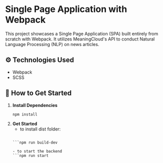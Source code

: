 # Single Page Application with Webpack

This project showcases a Single Page Application (SPA) built entirely from scratch with Webpack. It utilizes MeaningCloud's API to conduct Natural Language Processing (NLP) on news articles.

## ⚙️ Technologies Used
- Webpack
- SCSS

## 🚀 How to Get Started

1. **Install Dependencies**
   ```bash
   npm install
2. **Get Started**
    - to install dist folder:
    ```npm run build-prod

    ```npm run build-dev

    - to start the backend
    ```npm run start

    
